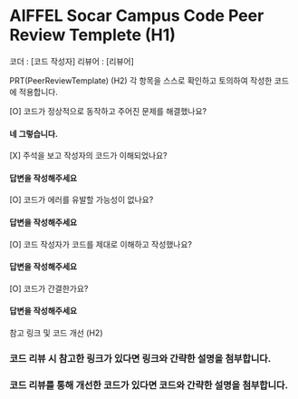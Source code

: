 # AIFFEL Socar Campus Code Peer Review Templete (H1)

코더 : [코드 작성자]
리뷰어 : [리뷰어]

PRT(PeerReviewTemplate) (H2)
각 항목을 스스로 확인하고 토의하여 작성한 코드에 적용합니다.

[O] 코드가 정상적으로 동작하고 주어진 문제를 해결했나요?
#### 네 그렇습니다.
[X] 주석을 보고 작성자의 코드가 이해되었나요?
#### 답변을 작성해주세요
[O] 코드가 에러를 유발할 가능성이 없나요?
#### 답변을 작성해주세요
[O] 코드 작성자가 코드를 제대로 이해하고 작성했나요?
#### 답변을 작성해주세요
[O] 코드가 간결한가요?
#### 답변을 작성해주세요


참고 링크 및 코드 개선 (H2)

### 코드 리뷰 시 참고한 링크가 있다면 링크와 간략한 설명을 첨부합니다.

### 코드 리뷰를 통해 개선한 코드가 있다면 코드와 간략한 설명을 첨부합니다.
